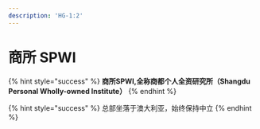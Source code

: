 ```yaml
---
description: 'HG-1:2'
---
```


# 商所 SPWI

{% hint style="success" %}
**商所SPWI,全称商都个人全资研究所（Shangdu Personal Wholly-owned Institute）**
{% endhint %}

{% hint style="success" %}
总部坐落于澳大利亚，始终保持中立
{% endhint %}


